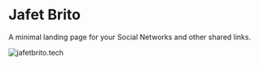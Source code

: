 # Jafet Brito

A minimal landing page for your Social Networks and other shared links.

![jafetbrito.tech](https://bio.jafetbrito.tech/bio-jafetbrito.jpg)

